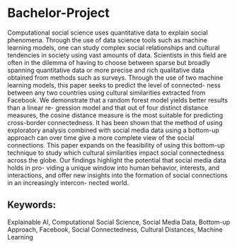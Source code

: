 # Bachelor-Project

Computational social science uses quantitative data to explain social phenomena. Through the use of data science tools such as machine learning models, one can study complex social relationships and cultural tendencies in society using vast amounts of data. Scientists in this field are often in the dilemma of having to choose between sparse but broadly spanning quantitative data or more precise and rich qualitative data obtained from methods such as surveys. Through the use of two machine learning models, this paper seeks to predict the level of connected- ness between any two countries using cultural similarities extracted from Facebook. We demonstrate that a random forest model yields better results than a linear re- gression model and that out of four distinct distance measures, the cosine distance measure is the most suitable for predicting cross-border connectedness. It has been shown that the method of using exploratory analysis combined with social media data using a bottom-up approach can over time give a more complete view of the social connections. This paper expands on the feasibility of using this bottom-up technique to study which cultural similarities impact social connectedness across the globe. Our findings highlight the potential that social media data holds in pro- viding a unique window into human behavior, interests, and interactions, and offer new insights into the formation of social connections in an increasingly intercon- nected world.


## Keywords:
Explainable AI, Computational Social Science, Social Media Data, Bottom-up Approach, Facebook, Social Connectedness, Cultural Distances, Machine Learning
